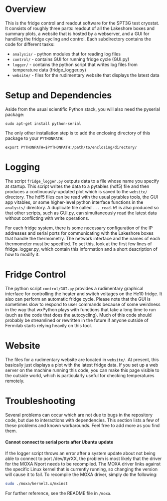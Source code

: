 # Overview
This is the fridge control and readout software for the SPT3G test cryostat. It consists of roughly three parts: readout of all the Lakeshore boxes and summary plots, a website that is hosted by a webserver, and a GUI for handling the fridge cycling and control. Each subdirectory contains the code for different tasks:
* `analysis/` - python modules that for reading log files
* `control/` - contains GUI for running fridge cycle (GUI.py)
* `logger/` - contains the python script that writes log files from temperature data (fridge_logger.py)
* `website/` - files for the rudimentary website that displays the latest data

# Setup and Dependencies
Aside from the usual scientific Python stack, you will also need the pyserial package:
```
sudo apt-get install python-serial
```

The only other installation step is to add the enclosing directory of this package to your `PYTHONPATH`:
```
export PYTHONPATH=$PYTHONPATH:/path/to/enclosing/directory/
```


# Logging
The script `fridge_logger.py` outputs data to a file whose name you specify at startup. This script writes the data to a pytables (hdf5) file and then produces a continuously-updated plot which is saved to the `website/` directory. The hdf5 files can be read with the usual pytables tools, the GUI app vitables, or some higher-level python interface functions in the `analysis/` directory. A duplicate file called `..._read.h5` is also produced so that other scripts, such as GUI.py, can simultaneously read the latest data without conflicting with write operations.

For each fridge system, there is some necessary configuration of the IP addresses and serial ports for communicating with the Lakeshore boxes that handle the thermometry. The network interface and the names of each thermometer must be specified. To set this, look at the first few lines of fridge_logger.py, which contain this information and a short description of how to modify it.

# Fridge Control
The python script `control/GUI.py` provides a rudimentary graphical interface for controlling the heater and switch voltages on the He10 fridge. It also can perform an automatic fridge cycle. Please note that the GUI is sometimes slow to respond to user commands because of some weirdness in the way that wxPython plays with functions that take a long time to run (such as the code that does the autocycling). Much of this code should probably be streamlined or rewritten in the future if anyone outside of Fermilab starts relying heavily on this tool.

# Website
The files for a rudimentary website are located in `website/`. At present, this basically just displays a plot with the latest fridge data. If you set up a web server on the machine running this code, you can make this page visible to the outside world, which is particularly useful for checking temperatures remotely.

# Troubleshooting
Several problems can occur which are not due to bugs in the repository code, but due to interactions with dependencies. This section lists a few of these problems and known workarounds. Feel free to add more as you find them.

#### Cannot connect to serial ports after Ubuntu update
If the logger script throws an error after a system update about not being able to connect to port /dev/ttyrXX, the problem is most likely that the driver for the MOXA Nport needs to be recompiled. The MOXA driver links against the specific Linux kernel that is currently running, so changing the version will cause it to fail. To recompile the MOXA driver, simply do the following:
```bash
sudo ./moxa/kernel3.x/mxinst
```
For further reference, see the README file in `/moxa`.
